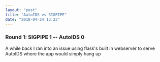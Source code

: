 ```yaml
---
layout: "post"
title: "AutoIDS vs SIGPIPE"
date: "2018-04-24 13:23"
---
```

### Round 1: SIGPIPE 1 -- AutoIDS 0
A while back I ran into an issue using flask's built in webserver to serve AutoIDS where the app would simply hang up 